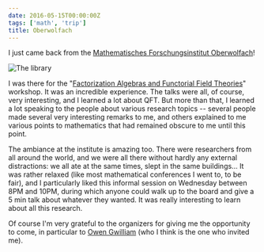 ```yaml
---
date: 2016-05-15T00:00:00Z
tags: ['math', 'trip']
title: Oberwolfach
---
```


I just came back from the [Mathematisches Forschungsinstitut Oberwolfach](https://www.mfo.de/)!

![The library](/img/mfo.jpg)

I was there for the "[Factorization Algebras and Functorial Field Theories](https://www.mfo.de/occasion/1619/www_view)" workshop. It was an incredible experience. The talks were all, of course, very interesting, and I learned a lot about QFT. But more than that, I learned a lot speaking to the people about various research topics -- several people made several very interesting remarks to me, and others explained to me various points to mathematics that had remained obscure to me until this point.

The ambiance at the institute is amazing too. There were researchers from all around the world, and we were all there without hardly any external distractions: we all ate at the same times, slept in the same buildings... It was rather relaxed (like most mathematical conferences I went to, to be fair), and I particularly liked this informal session on Wednesday between 8PM and 10PM, during which anyone could walk up to the board and give a 5 min talk about whatever they wanted. It was really interesting to learn about all this research.

Of course I'm very grateful to the organizers for giving me the opportunity to come, in particular to [Owen Gwilliam](http://people.mpim-bonn.mpg.de/gwilliam/) (who I think is the one who invited me).
